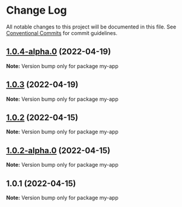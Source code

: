 # Change Log

All notable changes to this project will be documented in this file.
See [Conventional Commits](https://conventionalcommits.org) for commit guidelines.

## [1.0.4-alpha.0](https://github.com/thdepauw/lerna-exercise/compare/my-app@1.0.3...my-app@1.0.4-alpha.0) (2022-04-19)

**Note:** Version bump only for package my-app





## [1.0.3](https://github.com/thdepauw/lerna-exercise/compare/my-app@1.0.2...my-app@1.0.3) (2022-04-19)

**Note:** Version bump only for package my-app





## [1.0.2](https://github.com/thdepauw/lerna-exercise/compare/my-app@1.0.2-alpha.0...my-app@1.0.2) (2022-04-15)

**Note:** Version bump only for package my-app





## [1.0.2-alpha.0](https://github.com/thdepauw/lerna-exercise/compare/my-app@1.0.1...my-app@1.0.2-alpha.0) (2022-04-15)

**Note:** Version bump only for package my-app






## 1.0.1 (2022-04-15)

**Note:** Version bump only for package my-app
